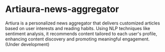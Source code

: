 # Artiaura-news-aggregator
Artiura is a personalized news aggregator that delivers customized articles based on user interests and reading habits. Using NLP techniques like sentiment analysis, it recommends content tailored to each user's profile, enhancing content discovery and promoting meaningful engagement. (Under development)
